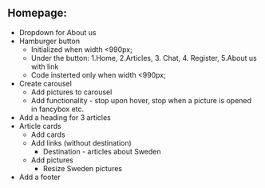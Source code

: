 ## Homepage:

-   Dropdown for About us
-   Hamburger button
    -   Initialized when width <990px;
    -   Under the button: 1.Home, 2.Articles, 3. Chat, 4. Register, 5.About us with link
    -   Code insterted only when width <990px;
-   Create carousel
    -   Add pictures to carousel
    -   Add functionality - stop upon hover, stop when a picture is opened in fancybox etc.
-   Add a heading for 3 articles
-   Article cards
    -   Add cards
    -   Add links (without destination)
        -   Destination - articles about Sweden
    -   Add pictures
        -   Resize Sweden pictures
-   Add a footer

